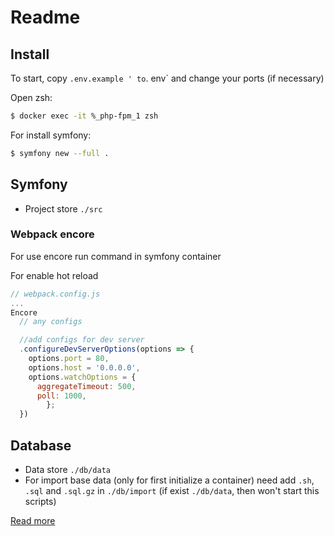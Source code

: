 # Readme
## Install
To start, copy `.env.example ' to`. env` and change your ports (if necessary)

Open zsh: 
```bash
$ docker exec -it %_php-fpm_1 zsh
```
For install symfony: 
```bash
$ symfony new --full .
```

## Symfony
 - Project store `./src`
### Webpack encore
For use encore run command in symfony container


For enable hot reload 
```js
// webpack.config.js
...
Encore
  // any configs

  //add configs for dev server 
  .configureDevServerOptions(options => {
    options.port = 80, 
    options.host = '0.0.0.0',
    options.watchOptions = {
      aggregateTimeout: 500,
      poll: 1000,
        };
  })
```
## Database
 - Data store `./db/data`
 - For import base data (only for first initialize a container) need
add `.sh`, `.sql` and `.sql.gz` in `./db/import` (if exist `./db/data`, then won't start this scripts)

[Read more](https://hub.docker.com/_/mariadb?tab=description)

